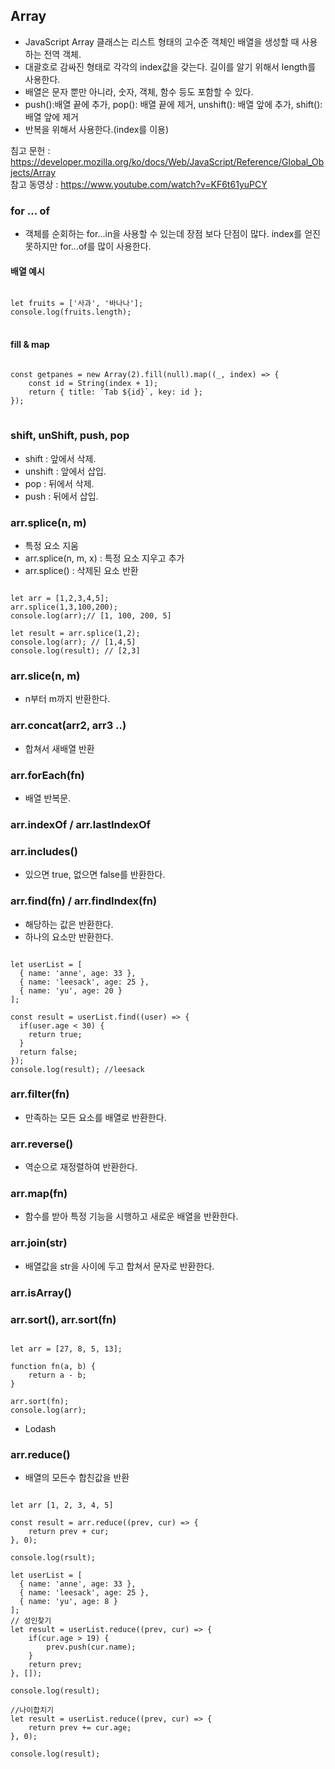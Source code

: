 
## Array
- JavaScript Array 클래스는 리스트 형태의 고수준 객체인 배열을 생성할 때 사용하는 전역 객체.
- 대괄호로 감싸진 형태로 각각의 index값을 갖는다. 길이를 알기 위해서 length를 사용한다. 
- 배열은 문자 뿐만 아니라, 숫자, 객체, 함수 등도 포함할 수 있다.
- push():배열 끝에 추가, pop(): 배열 끝에 제거, unshift(): 배열 앞에 추가, shift(): 배열 앞에 제거
- 반복을 위해서 사용한다.(index를 이용)

침고 문헌 : https://developer.mozilla.org/ko/docs/Web/JavaScript/Reference/Global_Objects/Array <br>
참고 동영상 : https://www.youtube.com/watch?v=KF6t61yuPCY

### for ... of 
- 객체를 순회하는 for...in을 사용할 수 있는데 장점 보다 단점이 많다. index를 얻진 못하지만 for...of를 많이 사용한다. 

#### 배열 예시
<pre>
<code>
let fruits = ['사과', '바나나'];
console.log(fruits.length);
</code>
</pre>

#### fill & map
<pre>
<code>
const getpanes = new Array(2).fill(null).map((_, index) => {
	const id = String(index + 1);
	return { title: `Tab ${id}`, key: id };
});
</code>
</pre>

### shift, unShift, push, pop
- shift : 앞에서 삭제.
- unshift : 앞에서 삽입.
- pop : 뒤에서 삭제.
- push : 뒤에서 삽입.

### arr.splice(n, m) 
- 특정 요소 지움
- arr.splice(n, m, x) : 특정 요소 지우고 추가
- arr.splice() : 삭제된 요소 반환

<pre><code>
let arr = [1,2,3,4,5];
arr.splice(1,3,100,200);
console.log(arr);// [1, 100, 200, 5]

let result = arr.splice(1,2);
console.log(arr); // [1,4,5]
console.log(result); // [2,3]
</code></pre>

### arr.slice(n, m)
- n부터 m까지 반환한다.

### arr.concat(arr2, arr3 ..) 
- 합쳐서 새배열 반환

### arr.forEach(fn) 
- 배열 반복문.

### arr.indexOf / arr.lastIndexOf

### arr.includes() 
- 있으면 true, 없으면 false를 반환한다.

### arr.find(fn) / arr.findIndex(fn)
- 해당하는 값은 반환한다.
- 하나의 요소만 반환한다.

<pre><code>
let userList = [
  { name: 'anne', age: 33 },
  { name: 'leesack', age: 25 },
  { name: 'yu', age: 20 }
];

const result = userList.find((user) => {
  if(user.age < 30) {
    return true;
  }
  return false;
});
console.log(result); //leesack
</code></pre>

### arr.filter(fn)
- 만족하는 모든 요소를 배열로 반환한다.

### arr.reverse() 
- 역순으로 재정렬하여 반환한다.

### arr.map(fn)
- 함수를 받아 특정 기능을 시행하고 새로운 배열을 반환한다.

### arr.join(str)
- 배열값을 str을 사이에 두고 합쳐서 문자로 반환한다.

### arr.isArray()

### arr.sort(), arr.sort(fn)
<pre><code>
let arr = [27, 8, 5, 13];

function fn(a, b) {
    return a - b;
}

arr.sort(fn);
console.log(arr);
</code></pre>
* Lodash

### arr.reduce()
- 배열의 모든수 합친값을 반환
<pre><code>
let arr [1, 2, 3, 4, 5]

const result = arr.reduce((prev, cur) => {
    return prev + cur;
}, 0);

console.log(rsult);

let userList = [
  { name: 'anne', age: 33 },
  { name: 'leesack', age: 25 },
  { name: 'yu', age: 8 }
];
// 성인찾기
let result = userList.reduce((prev, cur) => {
    if(cur.age > 19) {
        prev.push(cur.name);
    }
    return prev;
}, []);

console.log(result);

//나이합치기
let result = userList.reduce((prev, cur) => {
    return prev += cur.age;
}, 0);

console.log(result);
</code></pre>


